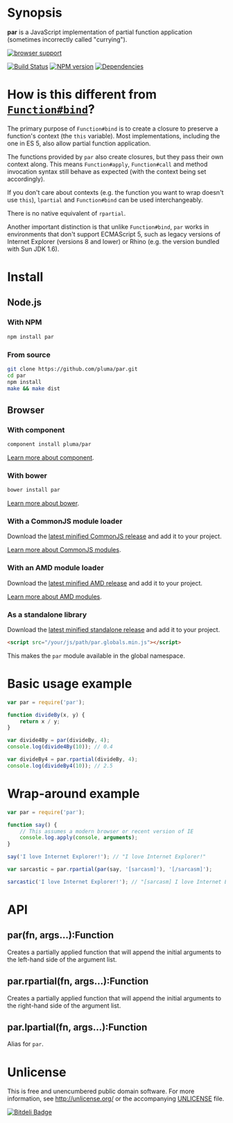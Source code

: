 # Synopsis

**par** is a JavaScript implementation of partial function application (sometimes incorrectly called "currying").

[![browser support](https://ci.testling.com/pluma/par.png)](https://ci.testling.com/pluma/par)

[![Build Status](https://travis-ci.org/pluma/par.png?branch=master)](https://travis-ci.org/pluma/par) [![NPM version](https://badge.fury.io/js/par.png)](http://badge.fury.io/js/par) [![Dependencies](https://david-dm.org/pluma/par.png)](https://david-dm.org/pluma/par)

# How is this different from [`Function#bind`](https://developer.mozilla.org/en-US/docs/JavaScript/Reference/Global_Objects/Function/bind)?

The primary purpose of `Function#bind` is to create a closure to preserve a function's context (the `this` variable). Most implementations, including the one in ES 5, also allow partial function application.

The functions provided by `par` also create closures, but they pass their own context along. This means `Function#apply`, `Function#call` and method invocation syntax still behave as expected (with the context being set accordingly).

If you don't care about contexts (e.g. the function you want to wrap doesn't use `this`), `lpartial` and `Function#bind` can be used interchangeably.

There is no native equivalent of `rpartial`.

Another important distinction is that unlike `Function#bind`, `par` works in environments that don't support ECMAScript 5, such as legacy versions of Internet Explorer (versions 8 and lower) or Rhino (e.g. the version bundled with Sun JDK 1.6).

# Install

## Node.js

### With NPM

```sh
npm install par
```

### From source

```sh
git clone https://github.com/pluma/par.git
cd par
npm install
make && make dist
```

## Browser

### With component

```sh
component install pluma/par
```

[Learn more about component](https://github.com/component/component).

### With bower

```sh
bower install par
```

[Learn more about bower](https://github.com/twitter/bower).

### With a CommonJS module loader

Download the [latest minified CommonJS release](https://raw.github.com/pluma/par/master/dist/par.min.js) and add it to your project.

[Learn more about CommonJS modules](http://wiki.commonjs.org/wiki/Modules/1.1).

### With an AMD module loader

Download the [latest minified AMD release](https://raw.github.com/pluma/par/master/dist/par.amd.min.js) and add it to your project.

[Learn more about AMD modules](http://requirejs.org/docs/whyamd.html).

### As a standalone library

Download the [latest minified standalone release](https://raw.github.com/pluma/par/master/dist/par.globals.min.js) and add it to your project.

```html
<script src="/your/js/path/par.globals.min.js"></script>
```

This makes the `par` module available in the global namespace.

# Basic usage example

```javascript
var par = require('par');

function divideBy(x, y) {
    return x / y;
}

var divide4By = par(divideBy, 4);
console.log(divide4By(10)); // 0.4

var divideBy4 = par.rpartial(divideBy, 4);
console.log(divideBy4(10)); // 2.5
```

# Wrap-around example

```javascript
var par = require('par');

function say() {
    // This assumes a modern browser or recent version of IE
    console.log.apply(console, arguments);
}

say('I love Internet Explorer!'); // "I love Internet Explorer!"

var sarcastic = par.rpartial(par(say, '[sarcasm]'), '[/sarcasm]');

sarcastic('I love Internet Explorer!'); // "[sarcasm] I love Internet Explorer! [/sarcasm]"
```

# API

## par(fn, args…):Function

Creates a partially applied function that will append the initial arguments to the left-hand side of the argument list.

## par.rpartial(fn, args…):Function

Creates a partially applied function that will append the initial arguments to the right-hand side of the argument list.

## par.lpartial(fn, args…):Function

Alias for `par`.

# Unlicense

This is free and unencumbered public domain software. For more information, see http://unlicense.org/ or the accompanying [UNLICENSE](https://github.com/pluma/par/blob/master/UNLICENSE) file.

[![Bitdeli Badge](https://d2weczhvl823v0.cloudfront.net/pluma/par/trend.png)](https://bitdeli.com/free "Bitdeli Badge")

